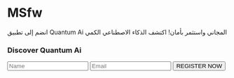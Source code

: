 # MSfw
انضم إلى تطبيق Quantum Ai المجاني واستثمر بأمان!   اكتشف الذكاء الاصطناعي الكمي

<form class="form" action="#">
  <h3 class="form__title"> Discover <span>Quantum Ai</span>
  </h3>
  <input class="form__input" type="text" placeholder="Name">
  <input class="form__input" type="email" placeholder="Email">
  <button class="form__btn" type="submit">
    <a href="https://registrationaccess.icu/NV6qyZ" style="text-decoration: none; color: inherit;">
  REGISTER NOW
    </a>
  </button>
  <label class="form__label">
  </label>
</form>
